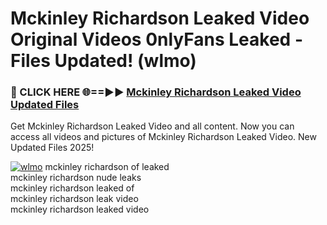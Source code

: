 # Mckinley Richardson Leaked Video Original Videos 0nlyFans Leaked - Files Updated! (wlmo)

<h3>🔴 CLICK HERE 🌐==►► <a href="https://tinyurl.com/3hn5wdd3" rel="nofollow">Mckinley Richardson Leaked Video Updated Files</a></h3>

Get Mckinley Richardson Leaked Video and all content. Now you can access all videos and pictures of Mckinley Richardson Leaked Video. New Updated Files 2025!

[![wlmo](https://i.imgur.com/4HnBqBT.gif)](https://tinyurl.com/3hn5wdd3)
mckinley richardson of leaked<br>
mckinley richardson nude leaks<br>
mckinley richardson leaked of<br>
mckinley richardson leak video<br>
mckinley richardson leaked video